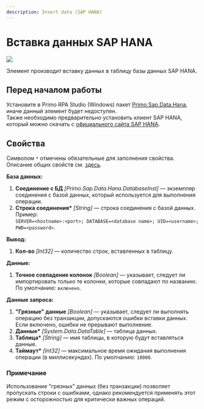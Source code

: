 ```yaml
---
description: Insert data (SAP HANA)
---
```


# Вставка данных SAP HANA



![](<../../../.gitbook/assets1/insert_sap_hana.png>)


Элемент производит вставку данных в таблицу базы данных SAP HANA.

## Перед началом работы

Установите в Primo RPA Studio (Windows) пакет [Primo.Sap.Data.Hana](https://www.nuget.org/packages/Primo.Sap.Data.Hana), иначе данный элемент будет недоступен.  
Также необходимо предварительно установить клиент SAP HANA, который можно скачать с [официального сайта SAP HANA](https://tools.hana.ondemand.com/#hanatools).

## Свойства

Символом `*` отмечены обязательные для заполнения свойства. Описание общих свойств см. [здесь](https://docs.primo-rpa.ru/primo-rpa/primo-studio/process/elements#svoistva-elementa).

**База данных:**
1. **Соединение с БД** *[Primo.Sap.Data.Hana.DatabaseInst]* — экземпляр соединения с базой данных, который используется для выполнения операции.
1. **Строка соединения\*** *[String]* — строка соединения с базой данных. Пример:  
   `SERVER=<hostname>:<port>; DATABASE=<database name>; UID=<username>; PWD=<password>`.  

**Вывод:**
1. **Кол-во** *[Int32]* — количество строк, вставленных в таблицу.

**Данные:**
1. **Точное совпадение колонок** *[Boolean]* — указывает, следует ли импортировать только те колонки, которые совпадают по названию.  По умолчанию: `включено`.

**Данные запроса:**
1. **"Грязные" данные** *[Boolean]* — указывает, следует ли выполнять операцию без транзакции, допускаются ошибки вставки данных. Если включено, ошибки не прерывают выполнение.
1. **Данные\*** *[System.Data.DataTable]* — таблица данных.
1. **Таблица\*** *[String]* — имя таблицы, в которую будут вставляться данные.
1. **Таймаут\*** *[Int32]* — максимальное время ожидания выполнения операции (в миллисекундах). По умолчанию: `10000`.


### Примечание

Использование "грязных" данных (без транзакции) позволяет пропускать строки с ошибками, однако рекомендуется применять этот режим с осторожностью для критически важных операций.
